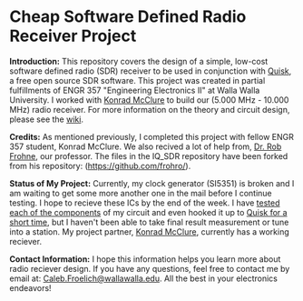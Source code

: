 # Cheap Software Defined Radio Receiver Project

**Introduction:** This repository covers the design of a simple, low-cost software defined radio (SDR) receiver to be used in conjunction with [Quisk](https://james.ahlstrom.name/quisk/), a free open source SDR software. This project was created in partial fulfillments of ENGR 357 "Engineering Electronics II" at Walla Walla University. I worked with [Konrad McClure](https://github.com/KonradMcClure) to build our (5.000 MHz - 10.000 MHz) radio receiver. For more information on the theory and circuit design, please see the [wiki](https://github.com/froeca/Software-Defined-Radio/wiki).

**Credits:** As mentioned previously, I completed this project with fellow ENGR 357 student, Konrad McClure. We also recived a lot of help from, [Dr. Rob Frohne](https://github.com/frohro/), our professor. The files in the IQ_SDR repository have been forked from his repository: (https://github.com/frohro/). 

**Status of My Project:** Currently, my clock generator (SI5351) is broken and I am waiting to get some more another one in the mail before I continue testing. I hope to recieve these ICs by the end of the week. I have [tested each of the components](https://github.com/froeca/Software-Defined-Radio/wiki/5.-Construction-and-Testing#testing) of my circuit and even hooked it up to [Quisk for a short time](https://github.com/froeca/Software-Defined-Radio/blob/master/Images/quisk_clip.MOV), but I haven't been able to take final result measurement or tune into a station. My project partner, [Konrad McClure](https://github.com/KonradMcClure), currently has a working reciever.

**Contact Information:** I hope this information helps you learn more about radio reciever design. If you have any questions, feel free to contact me by email at: Caleb.Froelich@wallawalla.edu. All the best in your electronics endeavors!
